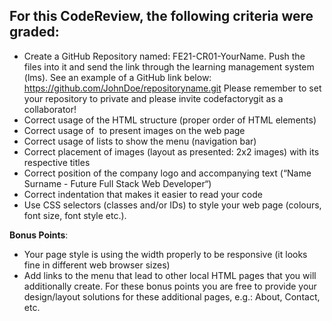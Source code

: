 ## For this CodeReview, the following criteria were graded:

- Create a GitHub Repository named: FE21-CR01-YourName. Push the files into it and send the link through the learning management system (lms). See an example of a GitHub link below:
https://github.com/JohnDoe/repositoryname.git
Please remember to set your repository to private and please invite codefactorygit as a collaborator!
- Correct usage of the HTML structure (proper order of HTML elements)
- Correct usage of <img> to present images on the web page
- Correct usage of lists to show the menu (navigation bar)
- Correct placement of images (layout as presented: 2x2 images) with its respective titles
- Correct position of the company logo and accompanying text (“Name Surname - Future Full Stack Web Developer“)
- Correct indentation that makes it easier to read your code
- Use CSS selectors (classes and/or IDs) to style your web page (colours, font size, font style etc.).
 
**Bonus Points**:
- Your page style is using the width properly to be responsive (it looks fine in different web browser sizes)
- Add links to the menu that lead to other local HTML pages that you will additionally create. For these bonus points you are free to provide your design/layout solutions for these additional pages, e.g.: About, Contact, etc.

